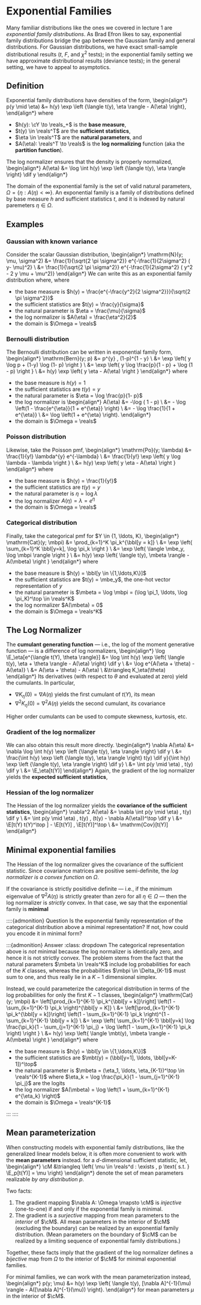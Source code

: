 # Exponential Families

Many familiar distributions like the ones we covered in lecture 1 are _exponential family distributions_. As Brad Efron likes to say, exponential family distributions bridge the gap between the Gaussian family and general distributions. For Gaussian distributions, we have exact small-sample distributional results ($t$, $F$, and $\chi^2$ tests); in the exponential family setting we have approximate distributional results (deviance tests); in the general setting, we have to appeal to asymptotics. 

## Definition
    
Exponential family distributions have densities of the form,
\begin{align*}
    p(y \mid \eta) &= h(y) \exp \left \{\langle t(y), \eta \rangle - A(\eta) \right\},
\end{align*}
where 
- $h(y): \cY \to \reals_+$ is the **base measure**,
- $t(y) \in \reals^T$ are the **sufficient statistics**,
- $\eta \in \reals^T$ are the **natural parameters**, and
- $A(\eta): \reals^T \to \reals$ is the **log normalizing** function (aka the **partition function**).

The log normalizer ensures that the density is properly normalized,
\begin{align*}
    A(\eta) &= \log \int h(y) \exp \left \{\langle t(y), \eta \rangle \right\} \dif y
\end{align*}

The domain of the exponential family is the set of valid natural parameters, $\Omega = \{\eta: A(\eta) < \infty\}$. An exponential family is a family of distributions defined by base measure $h$ and sufficient statistics $t$, and it is indexed by natural paremeters $\eta \in \Omega$.

## Examples 
### Gaussian with known variance

Consider the scalar Gaussian distribution,
\begin{align*}
\mathrm{N}(y; \mu, \sigma^2) 
&= \frac{1}{\sqrt{2 \pi \sigma^2}} e^{-\frac{1}{2\sigma^2} ( y- \mu)^2} \\
&= \frac{1}{\sqrt{2 \pi \sigma^2}} e^{-\frac{1}{2\sigma^2} ( y^2 - 2 y \mu + \mu^2)}
\end{align*}
We can write this as an exponential family distribution where,
where
- the base measure is $h(y) = \frac{e^{-\frac{y^2}{2 \sigma^2}}}{\sqrt{2 \pi \sigma^2}}$
- the sufficient statistics are $t(y) = \frac{y}{\sigma}$
- the natural parameter is $\eta = \frac{\mu}{\sigma}$
- the log normalizer is $A(\eta) = \frac{\eta^2}{2}$
- the domain is $\Omega = \reals$


### Bernoulli distribution
The Bernoulli distribution can be written in exponential family form,
\begin{align*}
    \mathrm{Bern}(y; p) &= p^{y} \, (1-p)^{1 - y} \\
    &= \exp \left\{ y \log p + (1-y) \log (1- p) \right \} \\
    &= \exp \left\{ y \log \frac{p}{1 - p} + \log (1 - p) \right \}  \\
    &= h(y) \exp \left\{ y \eta - A(\eta) \right \} 
\end{align*}
where
- the base measure is $h(y) = 1$
- the sufficient statistics are $t(y) = y$
- the natural parameter is $\eta = \log \frac{p}{1- p}$
- the log normalizer is
    \begin{align*}
    A(\eta) &= -\log ( 1 - p) \\
    &= - \log \left(1 - \frac{e^{\eta}}{1 + e^{\eta}} \right) \\
    &= - \log \frac{1}{1 + e^{\eta}}  \\
    &= \log \left(1 + e^{\eta} \right).
    \end{align*}
- the domain is $\Omega = \reals$


### Poisson distribution
Likewise, take the Poisson pmf,
\begin{align*}
    \mathrm{Po}(y; \lambda) 
    &= \frac{1}{y!} \lambda^{y} e^{-\lambda} \\
    &= \frac{1}{y!} \exp \left\{ y \log \lambda - \lambda \right \} \\
    &= h(y) \exp \left\{ y \eta - A(\eta) \right \} 
\end{align*}
where
- the base measure is $h(y) = \frac{1}{y!}$
- the sufficient statistics are $t(y) = y$
- the natural parameter is $\eta = \log \lambda$
- the log normalizer $A(\eta) = \lambda = e^\eta$
- the domain is $\Omega = \reals$

### Categorical distribution
Finally, take the categorical pmf for $Y \in \{1, \ldots, K\},
\begin{align*}
    \mathrm{Cat}(y; \mbpi) 
    &= \prod_{k=1}^K \pi_k^{\bbI[y = k]} \\
    &= \exp \left\{ \sum_{k=1}^K \bbI[y=k], \log \pi_k \right \} \\
    &= \exp \left\{ \langle \mbe_y, \log \mbpi \rangle \right \} \\
    &= h(y) \exp \left\{ \langle t(y), \mbeta \rangle - A(\mbeta) \right \} 
\end{align*}
where
- the base measure is $h(y) = \bbI[y \in \{1,\ldots,K\}]$
- the sufficient statistics are $t(y) = \mbe_y$, the one-hot vector representation of $y$
- the natural parameter is $\mbeta = \log \mbpi = (\log \pi_1, \ldots, \log \pi_K)^\top \in \reals^K$
- the log normalizer $A(\mbeta) = 0$
- the domain is $\Omega = \reals^K$


## The Log Normalizer

The **cumulant generating function** &mdash; i.e., the log of the moment generative function &mdash; is a difference of log normalizers,
\begin{align*}
\log \E_\eta[e^{\langle t(Y), \theta \rangle}] 
&= \log \int h(y) \exp \left\{ \langle t(y), \eta + \theta \rangle - A(\eta) \right\} \dif y \\
&= \log e^{A(\eta + \theta) - A(\eta)} \\
&= A(\eta + \theta) - A(\eta) \\
&\triangleq K_\eta(\theta)
\end{align*}
Its derivatives (with respect to $\theta$ and evaluated at zero) yield the cumulants. In particular, 
- $\nabla K_\eta(0) = \nabla A(\eta)$ yields the first cumulant of $t(Y)$, its mean
- $\nabla^2 K_\eta(0) = \nabla^2 A(\eta)$ yields the second cumulant, its covariance

Higher order cumulants can be used to compute skewness, kurtosis, etc.

### Gradient of the log normalizer

We can also obtain this result more directly. 
\begin{align*}
    \nabla A(\eta) 
    &= \nabla \log \int h(y) \exp \left \{\langle t(y), \eta \rangle \right\} \dif y \\
    &= \frac{\int h(y) \exp \left \{\langle t(y), \eta \rangle \right\} t(y) \dif y}{\int h(y) \exp \left \{\langle t(y), \eta \rangle \right\} \dif y} \\
    &= \int p(y \mid \eta) \, t(y) \dif y \\
    &= \E_\eta[t(Y)]
\end{align*}
Again, the gradient of the log normalizer yields the **expected sufficient statistics**,
    
### Hessian of the log normalizer 
    
The Hessian of the log normalizer yields the **covariance of the sufficient statistics**,
\begin{align*}
    \nabla^2 A(\eta) 
    &= \nabla \int p(y \mid \eta) \, t(y) \dif y \\
    &= \int p(y \mid \eta) \, t(y) \, (t(y) - \nabla A(\eta))^\top \dif y \\
    &= \E[t(Y) t(Y)^\top ] - \E[t(Y)] \, \E[t(Y)]^\top \\
    &= \mathrm{Cov}[t(Y)]
\end{align*}

## Minimal exponential families

The Hessian of the log normalizer gives the covariance of the sufficient statistic. Since covariance matrices are positive semi-definite, the _log normalizer is a convex function_ on $\Omega$.

If the covariance is strictly positidive definite &mdash; i.e., if the minimum eigenvalue of $\nabla^2 A(\eta)$ is strictly greater than zero for all $\eta \in \Omega$ &mdash; then the log normalizer is _strictly_ convex. In that case, we say that the exponential family is **minimal**

::::{admonition} Question 
Is the exponential family representation of the categorical distribution above a minimal representation? If not, how could you encode it in minimal form?

:::{admonition} Answer
:class: dropdown
The categorical representation above is _not_ minimal because the log normalizer is identically zero, and hence it is not strictly convex. The problem stems from the fact that the natural parameters $\mbeta \in \reals^K$ include log probabilities for each of the $K$ classes, whereas the probabilities $\mbpi \in \Delta_{K-1}$ must sum to one, and thus really lie in a $K-1$ dimensional simplex. 

Instead, we could parameterize the categorical distribution in terms of the log probabilities for only the first $K-1$ classes,
\begin{align*}
    \mathrm{Cat}(y; \mbpi) 
    &= \left[\prod_{k=1}^{K-1} \pi_k^{\bbI[y = k]}\right] \left(1 - \sum_{k=1}^{K-1} \pi_k \right)^{\bbI[y = K]} \\
    &= \left[\prod_{k=1}^{K-1} \pi_k^{\bbI[y = k]}\right] \left(1 - \sum_{k=1}^{K-1} \pi_k \right)^{1 - \sum_{k=1}^{K-1} \bbI[y = k]} \\
    &= \exp \left\{ \sum_{k=1}^{K-1} \bbI[y=k] \log \frac{\pi_k}{1 - \sum_{j=1}^{K-1} \pi_j} + \log \left(1 - \sum_{k=1}^{K-1} \pi_k \right) \right \} \\
    &= h(y) \exp \left\{ \langle \mbt(y), \mbeta \rangle - A(\mbeta) \right \} 
\end{align*}
where
- the base measure is $h(y) = \bbI[y \in \{1,\ldots,K\}]$
- the sufficient statistics are $\mbt(y) = (\bbI[y=1], \ldots, \bbI[y=K-1])^\top$
- the natural parameter is $\mbeta = (\eta_1, \ldots, \eta_{K-1})^\top \in \reals^{K-1}$ where $\eta_k = \log \frac{\pi_k}{1 - \sum_{j=1}^{K-1} \pi_j}$ are the logits
- the log normalizer $A(\mbeta) = \log \left(1 + \sum_{k=1}^{K-1} e^{\eta_k} \right)$
- the domain is $\Omega = \reals^{K-1}$

:::
::::


## Mean parameterization

When constructing models with exponential family distributions, like the generalized linear models below, it is often more convenient to work with the **mean parameters** instead. for a $d$-dimensional sufficient statistic, let,
\begin{align*}
\cM &\triangleq \left\{ \mu \in \reals^d : \exists \, p \text{ s.t. } \E_p[t(Y)] = \mu \right\}
\end{align*}
denote the set of mean parameters realizable _by any distribution_ $p$.

Two facts:
1. The gradient mapping $\nabla A: \Omega \mapsto \cM$ is _injective_ (one-to-one) if and only if the exponential family is minimal. 
2. The gradient is a _surjective_ mapping from mean parameters to the _interior_ of $\cM$. All mean parameters in the interior of $\cM$ (excluding the boundary) can be realized by an exponential family distribution. (Mean parameters on the boundary of $\cM$ can be realized by a limiting sequence of exponential family distributions.) 

Together, these facts imply that the gradient of the log normalizer defines a _bijective_ map from $\Omega$ to the interior of $\cM$ for minimal exponential families. 

For minimal families, we can work with the mean parameterization instead,
\begin{align*}
p(y; \mu) 
&= h(y) \exp \left\{ \langle t(y), [\nabla A]^{-1}(\mu) \rangle - A([\nabla A]^{-1}(\mu)) \right\}.
\end{align*}
for mean parameters $\mu$ in the interior of $\cM$.
<!-- 
## Maximum Likelihood Estimation

We can estimate either the natural or the mean parameters.

### MLE for the natural parameters

Suppose we have $y_i \iid\sim p(y; \eta)$ for a minimal exponential family distribution with natural parameter $\eta$. The log likelihood is,
\begin{align*}
\cL(\eta)
&= \sum_{i=1}^n \log p(y_i; \eta) \\
&= \left \langle \sum_{i=1}^n t(y_i), \eta \right \rangle - n A(\eta) + c
\end{align*}
The gradient is
\begin{align*}
\nabla \cL(\eta)
&= \sum_{i=1}^n t(y_i) - n \nabla A(\eta),
\end{align*}
and the Hessian is $\nabla^2 \cL(\eta) = -n \nabla^2 A(\eta)$. Since the log normalizer is strictly convex (for minimal exponential families), the log likelihood is a strictly concave function and the MLE is unique. 

Setting the gradient to zero and solving yields the MLE,
\begin{align*}
\hat{\eta}_{\mathsf{MLE}} 
&= [\nabla A]^{-1} \left( \hat{\mu} \right) \\
\hat{\mu} &= \frac{1}{n} \sum_{i=1}^n t(y_i),
\end{align*}
Thus, maximum likelihood estimation amounts to an mapping from empirical means to corresponding natural parameters by applying the inverse of the gradient mapping.


#### Asymptotic normality

Recall that the MLE is asymptotically normal with variance given by the inverse Fisher information,
\begin{align*}
\cI(\eta) &= - \E[\nabla^2 \log p(y_i; \eta)] = \nabla^2 A(\eta) = \Cov_\eta[t(Y)].
\end{align*}
Thus, the asymptotic covariance of $\hat{\eta}_{\mathsf{MLE}}$ is $\cI(\eta)^{-1} = \tfrac{1}{n} \Cov_\eta[t(Y)]^{-1}$.

### MLE for the mean parameters

Alternatively, consider the maximum likelihood estimate of the mean parameter $\mu \in \cM$. Before doing any math, we might expect the MLE to be the empirical mean. Indeed, that is the case. To simplify notation, let $\eta(\mu) = [\nabla A]^{-1}(\mu)$. The log likelihood,
\begin{align*}
\cL(\mu)
&= \left \langle \sum_{i=1}^n t(y_i), \eta(\mu) \right \rangle - n A(\eta(\mu)) + c
\end{align*}
has gradient,
\begin{align*}
\nabla \cL(\mu)
&= \left(\frac{\partial \eta}{\partial \mu}(\mu) \right) \left[\sum_{i=1}^n t(y_i) - n \nabla A(\eta(\mu))\right] \\
&= \left(\frac{\partial \eta}{\partial \mu}(\mu) \right) \left[\sum_{i=1}^n t(y_i) - n \mu \right],
\end{align*}
where $\tfrac{\partial \eta}{\partial \mu}(\mu)$ is the Jacobian of inverse gradient mapping at $\mu$. Assuming the Jacobian is positive definite, we immediately see that,
\begin{align*}
\hat{\mu}_{\mathsf{MLE}} &= \frac{1}{n} \sum_{i=1}^n t(y_i).
\end{align*}

Now back to the Jacobian... applying the [inverse function theorem](https://en.wikipedia.org/wiki/Inverse_function_theorem), shows that it equals the inverse covariance matrix,
\begin{align*}
\frac{\partial \eta}{\partial \mu} (\mu) 
= \frac{\partial [\nabla A]^{-1}}{\partial \mu} (\mu)
= [\nabla^2 A ([\nabla A]^{-1}(\mu))]^{-1} 
= \Cov_{\eta(\mu)}[t(Y)]^{-1},
\end{align*}
which is indeed positive definite for minimal exponential families.

#### Asymptotic normality

We obtain the Fisher information of the mean parameter $\mu$ by left and right multiplying by the Jacobian,
\begin{align*}
\cI(\mu) 
&= \left( \frac{\partial \eta}{\partial \mu} (\mu) \right)^\top \cI(\eta(\mu)) \left( \frac{\partial \eta}{\partial \mu} (\mu) \right) \\
&= \Cov_{\eta(\mu)}[t(Y)]^{-1} \Cov_{\eta(\mu)}[t(Y)] \Cov_{\eta(\mu)}[t(Y)]^{-1} \\
&= \Cov_{\eta(\mu)}[t(Y)]^{-1}.
\end{align*}
<!-- Thus, the asymptotic covariance _of the mean parameter estimate_ $\hat{\mu}_{\mathsf{MLE}}$ is 
\begin{align*}
\cI(\mu)^{-1} = \tfrac{1}{n} \Cov_{\eta(\mu)}[t(Y)].
\end{align*} -->


<!-- Thus, the MLE of the mean parameter is asymptotically normal with covariance determined by the inverse Fisher information, $\cI(\mu)^{-1} = \Cov_{\eta(\mu)}[t(Y)]$. More formally,
\begin{align*}
\sqrt{n} \left( \hat{\mu}_{\mathsf{MLE}} - \mu^\star \right) 
&\to \mathrm{N}(0, \Cov_{\eta(\mu)}[t(Y)])
\end{align*}
As usual, to derive confidence intervals we plug in the MLE to evaluate the asymptotic covariance.

:::{note}
Compare this result to the asymptotic covariances we computed in Lecture 1 for the Bernoulli distribution. Recall that for $X_i \iid\sim \mathrm{Bern}(\theta)$, where $\theta \in [0,1]$ is the mean parameter, we found, 
\begin{align*}
\sqrt{n} (\hat{\theta}_{\mathsf{MLE}} - \theta^\star) \to \mathrm{N}\left(0, \Var_\theta[X] \right).
\end{align*}
Now we see that this is a general property of exponential family distributions. 
::: 
-->

<!-- 
## Conjugate duality

The log normalizer is a convex function. Its conjugate dual is,
\begin{align*}
A^*(\mu) &= \sup_{\eta \in \Omega} \left\{ \langle \mu, \eta \rangle - A(\eta) \right\}
\end{align*}
We recognize this as the maximum likelihood problem mapping expected sufficient statistics $\mu$ to natural parameters $\eta$. For minimal exponential families, the supremum is uniquely obtained at $\eta(\mu) = [\nabla A]^{-1}(\mu)$. The conjugate dual evaluates to the log likelihood obtained at $\eta(\mu)$. 

It turns out the conjugate dual is also related to the entropy; in particular, for any $\mu$ in the interior of $\cM$, 
\begin{align*}
A^*(\mu) = - \bbH[p_{\eta(\mu)}],
\end{align*}
where $\eta(\mu) = [\nabla A]^{-1}(\mu)$ for minimal exponential families. To see this, note that
\begin{align*}
-\bbH[p_{\eta(\mu)}] 
&= \bbE_{p(\eta(\mu))}[\log p(X; \eta(\mu))] \\
&= \bbE_{p(\eta(\mu))}[\langle t(X), \eta(\mu) \rangle - A(\eta(\mu))] \\
&= \langle \mu, \eta(\mu) \rangle - A(\eta(\mu)) \\
&= A^*(\mu).
\end{align*}

Moreover, for minimal exponential families, the gradient of $A^*$ provides the inverse map from mean parameters to natural parameters,
\begin{align*}
\nabla A^*(\mu) &= \arg \max_{\eta \in \Omega} \left\{ \langle \mu, \eta \rangle - A(\eta) \right\} 
= [\nabla A]^{-1}(\mu).
\end{align*}

Finally, the log normalizer has a variataional representation in terms of its conjugate dual,
\begin{align*}
A(\eta) &= \sup_{\mu \in \cM} \left\{ \langle \mu, \eta \rangle - A^*(\mu) \right\}.
\end{align*}

For more on conjugate duality, see {cite:t}`wainwright2008graphical`, ch. 3.6.

## KL Divergence

The **Kullback-Leibler (KL) divergence**, or **relative entropy**, between two distributions is,
\begin{align*}
\KL{p}{q} &= \E_{p(x)}\left[\log \frac{p(x)}{q(x)} \right].
\end{align*} 
It is non-negative and equal to zero if and only if $p = q$. The KL divergence is _not_ a distance because it is not a symmetric function of $p$ and $q$. (generally, $\KL{p}{q} \neq \KL{q}{p}$.)

When $p$ and $q$ belong to the same exponential family with natural parameters $\eta_p$ and $\eta_q$, respectively, the KL simplifies to,
\begin{align*}
\KL{p}{q} 
&= \E_{p(x)}\left[ \langle t(x), \eta_p \rangle - A(\eta_p) - \langle t(x), \eta_q \rangle + A(\eta_q) \right] \\
&= \langle \E_{p(x)} [t(x)], \eta_p - \eta_q \rangle - A(\eta_p) + A(\eta_q) \\
&= \langle \nabla A(\eta_p), \eta_p - \eta_q \rangle - A(\eta_p) + A(\eta_q).
\end{align*}
This form highlights that the KL divergence between exponential family distributions is a special case of a [Bregman divergence](https://en.wikipedia.org/wiki/Bregman_divergence) based on the convex function $A$.

::::{admonition} Gaussian example

Consider the scalar Gaussian distribution with known variance $\sigma^2$. In the example above, we cast it as an exponential family distribution with 
- sufficient statistics $t(y) = \frac{y}{\sigma}$
- natural parameter $\eta = \frac{\mu}{\sigma}$
- log normalizer $A(\eta) = \frac{\eta^2}{2}$

Derive the KL divergence between two Gaussians with equal variance. Denote their natural parameters by $\eta_p = \frac{\mu_p}{\sigma}$ and $\eta_q = \frac{\mu_q}{\sigma}$, respectively.

:::{admonition} Answer
:class: tip, dropdown
The KL divergence is,
\begin{align*}
\KL{p}{q} 
&= \langle \eta_p, \eta_p - \eta_q \rangle - \frac{\eta_p^2}{2} + \frac{\eta_q^2}{2} \\
&=  \frac{\eta_p^2}{2} - \eta_p\eta_q + \frac{\eta_q^2}{2} \\
&=  \frac{1}{2} (\eta_p - \eta_q)^2 \\
&=  \frac{1}{2 \sigma^2} (\mu_p - \mu_q)^2.
\end{align*}
This actually isn't a great example because here the KL _is_ a symmetric function, whereas in general it is not.
:::

::::

::::{admonition} KL Divergence in terms of Mean Parameters

**Exercise:** Write the KL divergence in terms of mean parameters and the conjugate dual of the log normalizer.

:::{admonition} Answer
:class: tip, dropdown
\begin{align*}
\KL{p}{q} 
&= \langle \nabla A(\eta_p), \eta_p - \eta_q \rangle - A(\eta_p) + A(\eta_q) \\
&= \langle \mu_p, \eta_p - \eta_q \rangle - \langle \mu_p, \eta_p \rangle + A^*(\mu_p) + \langle \mu_q, \eta_q \rangle - A^*(\mu_q) \\
&= \langle \eta_q, \mu_q - \mu_p \rangle - A^*(\mu_q) + A^*(\mu_p) \\
&= \langle \nabla A^*(\mu_q), \mu_q - \mu_p \rangle - A^*(\mu_q) + A^*(\mu_p)
\\
\end{align*}
:::

::::


## Deviance
Rearranging terms, we can view the KL divergence as a remainder in a Taylor approximation of the log normalizer,
\begin{align*}
A(\eta_q) 
&= A(\eta_p) + (\eta_q - \eta_p)^\top \nabla A(\eta_p) + \KL{p}{q}.
\end{align*}
From this perspective, we see that the KL divergence is related to the Fisher information,
\begin{align*}
\KL{p}{q} 
&\approx \frac{1}{2} (\eta_q - \eta_p)^\top \nabla^2 A(\eta_p) (\eta_q - \eta_p) \\
&= \frac{1}{2} (\eta_q - \eta_p)^\top \cI(\eta_p) (\eta_q - \eta_p),
\end{align*}
up to terms of order $\cO(\|\eta_p - \eta_q\|^3)$.

Thus, while the KL divergence is not a distance metric due to its asymmetry, it is approximately a squared distance under the Fisher information metric,
\begin{align*}
2 \KL{p}{q} \approx \|\eta_q - \eta_p\|_{\cI(\eta_p)}^2.
\end{align*}
We call this quantity the **deviance**. It is simply twice the KL divergence.



## Deviance Residuals

In a normal model, the standarized residual is $\frac{\hat{\mu} - \mu}{\sigma}$. We can view this as a function of the deviance between two normals,
\begin{align*}
\frac{\hat{\mu} - \mu}{\sigma} 
&= \mathrm{sign}(\hat{\mu} - \mu) \sqrt{2 \KL{\hat{\mu}}{\mu}}
\end{align*}
where we have used the shorthand notation $\KL{\hat{\mu}}{\mu} = \KL{\mathrm{N}(\cdot; \hat{\mu}, \sigma^2)}{\mathrm{N}(\cdot; \mu, \sigma^2)}$.

The same form generalizes to other epxonential families as well. One can show that deviance residuals tend to be closer to normal than the more obvious Pearson residuals, which divide by the variance. For more, see {cite:t}`efron2022exponential`, ch. 1.

For a Gaussian model with equal variance, the deviance is the standardized squared error, $(\tfrac{\mu_p - \mu_q}{\sigma})^2$.  -->